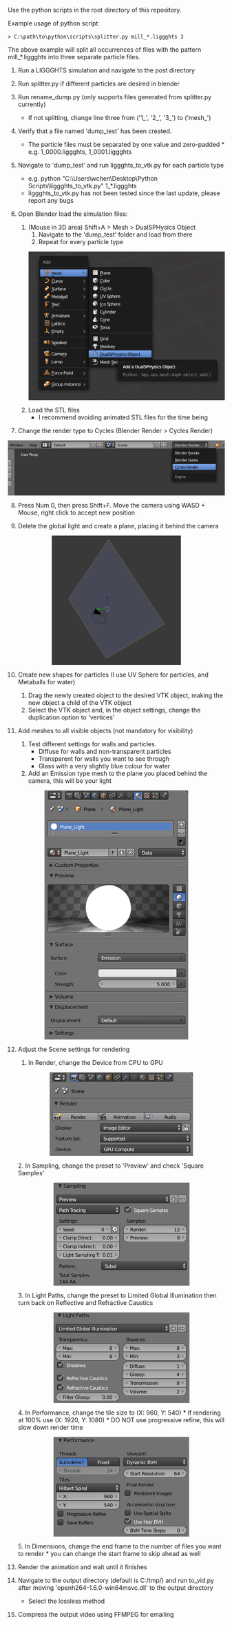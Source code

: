 Use the python scripts in the root directory of this repository.

Example usage of python script:
```
> C:\path\to\python\scripts\splitter.py mill_*.liggghts 3
```
The above example will split all occurrences of files with the pattern mill_\*.liggghts into three separate particle files.

1. Run a LIGGGHTS simulation and navigate to the post directory

2. Run splitter.py if different particles are desired in blender

3. Run rename_dump.py (only supports files generated from splitter.py currently)
    * If not splitting, change line three from ('1_', '2_', '3_') to ('mesh_')

4. Verify that a file named 'dump_test' has been created.
    * The particle files must be separated by one value and zero-padded
            * e.g. 1_0000.liggghts, 1_0001.liggghts

5. Navigate to 'dump_test' and run liggghts_to_vtk.py for each particle type
    * e.g. python "C:\Users\wchen\Desktop\Python Scripts\liggghts_to_vtk.py" 1_\*.liggghts
    * liggghts_to_vtk.py has not been tested since the last update, please report any bugs

6. Open Blender load the simulation files:
    1. (Mouse in 3D area) Shift+A > Mesh > DualSPHysics Object
        1. Navigate to the 'dump_test' folder and load from there
        2. Repeat for every particle type
        <p align="center"><img align="middle" src="https://github.com/mwmuni/LIGGGHTS-Post-Processing-Utilities/blob/master/images/Blender_1.png"></p>
    2. Load the STL files
        * I recommend avoiding animated STL files for the time being

7. Change the render type to Cycles (Blender Render > Cycles Render)

<p align="center"><img align="middle" src="https://github.com/mwmuni/LIGGGHTS-Post-Processing-Utilities/blob/master/images/Blender_2.png"></p>

8. Press Num 0, then press Shift+F. Move the camera using WASD + Mouse, right click to accept new position

9. Delete the global light and create a plane, placing it behind the camera

<p align="center"><img align="middle" width=300 height=300 src="https://github.com/mwmuni/LIGGGHTS-Post-Processing-Utilities/blob/master/images/Blender_3.png"></p>

10. Create new shapes for particles (I use UV Sphere for particles, and Metaballs for water)
    1. Drag the newly created object to the desired VTK object, making the new object a child of the VTK object
    2. Select the VTK object and, in the object settings, change the duplication option to 'vertices'

11. Add meshes to all visible objects (not mandatory for visibility)
    1. Test different settings for walls and particles.
        * Diffuse for walls and non-transparent particles
        * Transparent for walls you want to see through
        * Glass with a very slightly blue colour for water
    2. Add an Emission type mesh to the plane you placed behind the camera, this will be your light

<p align="center"><img align="middle" src="https://github.com/mwmuni/LIGGGHTS-Post-Processing-Utilities/blob/master/images/Blender_4.png"></p>

12. Adjust the Scene settings for rendering
    1. In Render, change the Device from CPU to GPU
    <p align="center"><img align="middle" src="https://github.com/mwmuni/LIGGGHTS-Post-Processing-Utilities/blob/master/images/Blender_5.png"></p>
    2. In Sampling, change the preset to 'Preview' and check 'Square Samples'
    <p align="center"><img align="middle" src="https://github.com/mwmuni/LIGGGHTS-Post-Processing-Utilities/blob/master/images/Blender_6.png"></p>
    3. In Light Paths, change the preset to Limited Global Illumination then turn back on Reflective and Refractive Caustics
    <p align="center"><img align="middle" src="https://github.com/mwmuni/LIGGGHTS-Post-Processing-Utilities/blob/master/images/Blender_7.png"></p>
    4. In Performance, change the tile size to (X: 960, Y: 540)
        * If rendering at 100% use (X: 1920, Y: 1080)
        * DO NOT use progressive refine, this will slow down render time
    <p align="center"><img align="middle" src="https://github.com/mwmuni/LIGGGHTS-Post-Processing-Utilities/blob/master/images/Blender_8.png"></p>
    5. In Dimensions, change the end frame to the number of files you want to render
        * you can change the start frame to skip ahead as well

13. Render the animation and wait until it finishes

14. Navigate to the output directory (default is C:/tmp/) and run to_vid.py after moving 'openh264-1.6.0-win64msvc.dll' to the output directory
    * Select the lossless method

15. Compress the output video using FFMPEG for emailing
